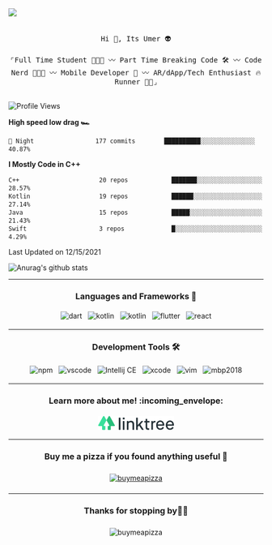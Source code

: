 <!--
**seanAkhtar/seanAkhtar** is a ✨ _special_ ✨ repository because its `README.md` (this file) appears on your GitHub profile.

    Insights
<!--START_SECTION:waka-->
<a href = "mailto: usakhtar@pm.me">
<img src="https://github.com/ukieTux/ukieTux/blob/master/open2work.svg"  height=28  /></a>
<br/>
<br/>
<p align="center">
  <samp>
   Hi 👋,  Its Umer 👽
    <br><br>
    ⌜Full Time Student 👨🏻‍🎓 〰️ Part Time Breaking Code 🛠 〰️ Code Nerd 👨🏻‍💻 〰️ Mobile Developer 📱 〰️ AR/dApp/Tech Enthusiast 🔥 Runner 🏃🏻⌟
  </samp>
<br><br>
    
![Profile Views](http://img.shields.io/badge/Profile%20Views-146-blue)


**High speed low drag 🏎** 

```text
🌙 Night                 177 commits        ██████████░░░░░░░░░░░░░░░   40.87% 
```

**I Mostly Code in C++** 

```text
C++                      20 repos            ███████░░░░░░░░░░░░░░░░░░   28.57% 
Kotlin                   19 repos            ██████░░░░░░░░░░░░░░░░░░░   27.14% 
Java                     15 repos            █████░░░░░░░░░░░░░░░░░░░░   21.43% 
Swift                    3 repos             █░░░░░░░░░░░░░░░░░░░░░░░░   4.29%
```



 Last Updated on 12/15/2021
<!--END_SECTION:waka-->
  
  
![Anurag's github stats](https://github-readme-stats.vercel.app/api?username=seanAkhtar&count_private=true&show_icons=true)


---

<h3 align="center">Languages and Frameworks 📖</h3>
<p align="center">
  <!-- For more icons please follow  https://github.com/ukieTux/ColoredBadges -->

  <img src="https://github.com/ukieTux/ukieTux/blob/master/assets/dart.svg" alt="dart" style="vertical-align:top; margin:4px" height=28>
   <img src="https://github.com/ukieTux/ukieTux/blob/master/assets/kotlin.svg" alt="kotlin" style="vertical-align:top; margin:4px" height=28>
   <img src="https://github.com/ukieTux/ukieTux/blob/master/assets/swift.svg" alt="kotlin" style="vertical-align:top; margin:4px" height=28>
  <img src="https://github.com/ukieTux/ukieTux/blob/master/assets/flutter.svg" alt="flutter" style="vertical-align:top; margin:4px" height=28>
  <img src="https://github.com/ukieTux/ukieTux/blob/master/assets/react.svg" alt="react" style="vertical-align:top; margin:4px" height=28>

---

<h3 align="center">Development Tools 🛠</h3>
<p align="center">

  <!-- For more icons please follow  https://github.com/ukieTux/ColoredBadges -->

  <img src="https://github.com/ukieTux/ukieTux/blob/master/assets/npm.svg" alt="npm" style="vertical-align:top;margin:4px" height=28>
  <img src="https://github.com/ukieTux/ukieTux/blob/master/assets/visualstudio_code.svg" alt="vscode" style="vertical-align:top; margin:4px" height=28>
  <img src="https://github.com/ukieTux/ukieTux/blob/master/assets/jetbrains_intellij.svg" alt="Intellij CE" style="vertical-align:top; margin:4px" height=28>
   <img src="https://github.com/ukieTux/ukieTux/blob/master/assets/xcode.svg" alt="xcode" style="vertical-align:top; margin:4px" height=28>
    <img src="https://github.com/ukieTux/ukieTux/blob/master/assets/vim.svg" alt="vim" style="vertical-align:top; margin:4px" height=28>
   <img src="https://github.com/ukieTux/ukieTux/blob/master/assets/mac.svg" alt="mbp2018" style="vertical-align:top; margin:4px" height=28>

---

<h3 align="center">Learn more about me! :incoming_envelope:</h3>
<p align="center">
  <a href="https://linktr.ee/cyber_ronin">
    <img src="https://github.com/seanAkhtar/seanAkhtar/blob/main/assets/linktree-1.svg" alt="linktree" style="vertical-align:top; margin:4px" height=28>
  </a>
</p>

---

<h3 align="center">Buy me a pizza if you found anything useful 🍕</h3>
<p align="center">
  <a href="https://www.buymeacoffee.com/cyberronin" target="_blank">
    <img src="https://www.buymeacoffee.com/assets/img/guidelines/download-assets-sm-2.svg" alt="buymeapizza" style="vertical-align:top; margin:8px" height="36">
    </a>  
</p>

---

<h3 align="center">Thanks for stopping by👋🏻</h3>

<p align="center">

 <img src="https://myoctocat.com/assets/images/base-octocat.svg" alt="buymeapizza" style="vertical-align:top; margin:8px" height="200">

    
